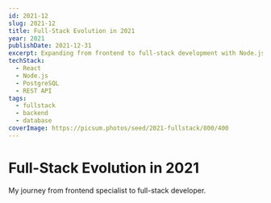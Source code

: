 ```yaml
---
id: 2021-12
slug: 2021-12
title: Full-Stack Evolution in 2021
year: 2021
publishDate: 2021-12-31
excerpt: Expanding from frontend to full-stack development with Node.js and databases
techStack:
  - React
  - Node.js
  - PostgreSQL
  - REST API
tags:
  - fullstack
  - backend
  - database
coverImage: https://picsum.photos/seed/2021-fullstack/800/400
---
```


# Full-Stack Evolution in 2021

My journey from frontend specialist to full-stack developer.

